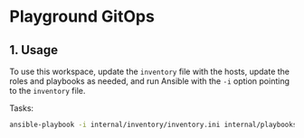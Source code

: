 # Playground GitOps

## 1. Usage

To use this workspace, update the `inventory` file with the hosts, update the roles and playbooks as needed, and run Ansible with the `-i` option pointing to the `inventory` file.

Tasks:

```bash
ansible-playbook -i internal/inventory/inventory.ini internal/playbooks/setup-environment.yml
```
